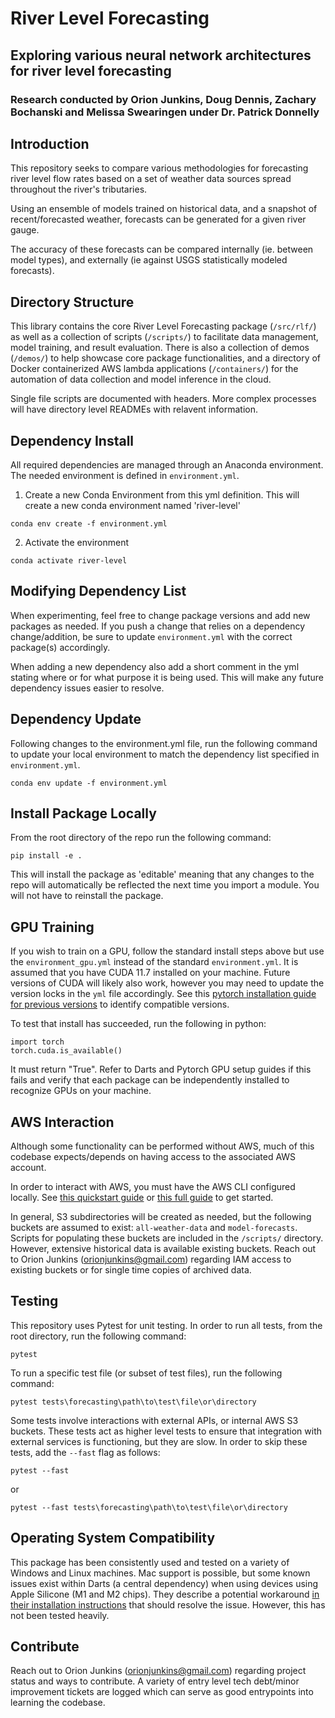 # River Level Forecasting
## Exploring various neural network architectures for river level forecasting
### Research conducted by Orion Junkins, Doug Dennis, Zachary Bochanski and Melissa Swearingen under Dr. Patrick Donnelly

## Introduction
This repository seeks to compare various methodologies for forecasting river level flow rates based on a set of weather data sources spread throughout the river's tributaries. 

Using an ensemble of models trained on historical data, and a snapshot of recent/forecasted weather, forecasts can be generated for a given river gauge.

The accuracy of these forecasts can be compared internally (ie. between model types), and externally (ie against USGS statistically modeled forecasts).

## Directory Structure
This library contains the core River Level Forecasting package (`/src/rlf/`) as well as a collection of scripts (`/scripts/`) to facilitate data management, model training, and result evaluation. There is also a collection of demos (`/demos/`) to help showcase core package functionalities, and a directory of Docker containerized AWS lambda applications (`/containers/`) for the automation of data collection and model inference in the cloud.

Single file scripts are documented with headers. More complex processes will have directory level READMEs with relavent information.

## Dependency Install
All required dependencies are managed through an Anaconda environment. The needed environment is defined in `environment.yml`.
1) Create a new Conda Environment from this yml definition. This will create a new conda environment named 'river-level'
```
conda env create -f environment.yml
```

2) Activate the environment
```
conda activate river-level
```

## Modifying Dependency List
When experimenting, feel free to change package versions and add new packages as needed. If you push a change that relies on a dependency change/addition, be sure to update `environment.yml` with the correct package(s) accordingly.

When adding a new dependency also add a short comment in the yml stating where or for what purpose it is being used. This will make any future dependency issues easier to resolve.

## Dependency Update
Following changes to the environment.yml file, run the following command to update your local environment to match the dependency list specified in `environment.yml`.
```
conda env update -f environment.yml
```

## Install Package Locally

From the root directory of the repo run the following command:
```
pip install -e .
```

This will install the package as 'editable' meaning that any changes to the repo will automatically be reflected the next time you import a module. You will not have to reinstall the package.

## GPU Training
If you wish to train on a GPU, follow the standard install steps above but use the `environment_gpu.yml` instead of the standard `environment.yml`. It is assumed that you have CUDA 11.7 installed on your machine. Future versions of CUDA will likely also work, however you may need to update the version locks in the `yml` file accordingly. See this [pytorch installation guide for previous versions](https://pytorch.org/get-started/previous-versions/) to identify compatible versions.   

To test that install has succeeded, run the following in python:
```
import torch
torch.cuda.is_available()
```
It must return "True". Refer to Darts and Pytorch GPU setup guides if this fails and verify that each package can be independently installed to recognize GPUs on your machine.

## AWS Interaction
Although some functionality can be performed without AWS, much of this codebase expects/depends on having access to the associated AWS account. 

In order to interact with AWS, you must have the AWS CLI configured locally. See [this quickstart guide](https://docs.aws.amazon.com/cli/latest/userguide/getting-started-quickstart.html) or [this full guide](https://docs.aws.amazon.com/cli/latest/userguide/cli-configure-quickstart.html#cli-configure-quickstart-creds) to get started.

In general, S3 subdirectories will be created as needed, but the following buckets are assumed to exist: `all-weather-data` and `model-forecasts`. Scripts for populating these buckets are included in the `/scripts/` directory. However, extensive historical data is available existing buckets. Reach out to Orion Junkins (orionjunkins@gmail.com) regarding IAM access to existing buckets or for single time copies of archived data.

## Testing
This repository uses Pytest for unit testing. In order to run all tests, from the root directory, run the following command:
```
pytest
```

To run a specific test file (or subset of test files), run the following command:
```
pytest tests\forecasting\path\to\test\file\or\directory
```

Some tests involve interactions with external APIs, or internal AWS S3 buckets. These tests act as higher level tests to ensure that integration with external services is functioning, but they are slow. In order to skip these tests, add the `--fast` flag as follows:
```
pytest --fast 
```
or 

```
pytest --fast tests\forecasting\path\to\test\file\or\directory
```

## Operating System Compatibility
This package has been consistently used and tested on a variety of Windows and Linux machines. Mac support is possible, but some known issues exist within Darts (a central dependency) when using devices using Apple Silicone (M1 and M2 chips). They describe a potential workaround [in their installation instructions](https://github.com/unit8co/darts/blob/master/INSTALL.md) that should resolve the issue. However, this has not been tested heavily.

## Contribute
Reach out to Orion Junkins (orionjunkins@gmail.com) regarding project status and ways to contribute. A variety of entry level tech debt/minor improvement tickets are logged which can serve as good entrypoints into learning the codebase.